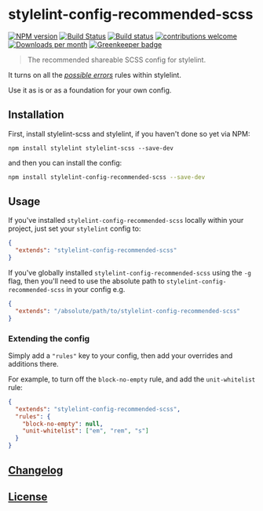 # stylelint-config-recommended-scss

[![NPM version](http://img.shields.io/npm/v/stylelint-config-recommended-scss.svg)](https://www.npmjs.org/package/stylelint-config-recommended-scss) [![Build Status](https://travis-ci.org/kristerkari/stylelint-config-recommended-scss.svg?branch=master)](https://travis-ci.org/kristerkari/stylelint-config-recommended-scss) [![Build status](https://ci.appveyor.com/api/projects/status/s5iy3031nj8dctol?svg=true)](https://ci.appveyor.com/project/kristerkari/stylelint-config-recommended-scss)
[![contributions welcome](https://img.shields.io/badge/contributions-welcome-brightgreen.svg?style=flat)](https://egghead.io/courses/how-to-contribute-to-an-open-source-project-on-github)
[![Downloads per month](https://img.shields.io/npm/dm/stylelint-config-recommended-scss.svg)](http://npmcharts.com/compare/stylelint-config-recommended-scss)
[![Greenkeeper badge](https://badges.greenkeeper.io/kristerkari/stylelint-config-recommended-scss.svg)](https://greenkeeper.io/)

> The recommended shareable SCSS config for stylelint.

It turns on all the [_possible errors_](https://github.com/stylelint/stylelint/blob/master/docs/user-guide/rules.md#possible-errors) rules within stylelint.

Use it as is or as a foundation for your own config.

## Installation

First, install stylelint-scss and stylelint, if you haven't done so yet via NPM:

```
npm install stylelint stylelint-scss --save-dev
```

and then you can install the config:

```bash
npm install stylelint-config-recommended-scss --save-dev
```

## Usage

If you've installed `stylelint-config-recommended-scss` locally within your project, just set your `stylelint` config to:

```json
{
  "extends": "stylelint-config-recommended-scss"
}
```

If you've globally installed `stylelint-config-recommended-scss` using the `-g` flag, then you'll need to use the absolute path to `stylelint-config-recommended-scss` in your config e.g.

```json
{
  "extends": "/absolute/path/to/stylelint-config-recommended-scss"
}
```

### Extending the config

Simply add a `"rules"` key to your config, then add your overrides and additions there.

For example, to turn off the `block-no-empty` rule, and add the `unit-whitelist` rule:

```json
{
  "extends": "stylelint-config-recommended-scss",
  "rules": {
    "block-no-empty": null,
    "unit-whitelist": ["em", "rem", "s"]
  }
}
```

## [Changelog](CHANGELOG.md)

## [License](LICENSE)
